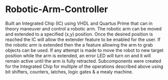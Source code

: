 # Robotic-Arm-Controller
Built an Integrated Chip (IC) using VHDL and Quartus Prime that can in theory maneuver and control a robotic arm. The robotic arm can be moved and extended to a specified (x,y) position. Once the desired position is reached the IC will allow the extender feature to be enabled for the user. If the robotic arm is extended then the a feature allowing the arm to grab objects can be used. If any attempt is made to move the robot to new target position while the arm is extended, an error LED will turn on and it will remain active until the arm is fully retracted. Subcomponents were created for the Integrated Chip for multiple of the operations described above using bit shifters, counters, latches, logic gates & a mealy machine.
